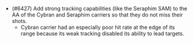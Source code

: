 - (#6427) Add strong tracking capabilities (like the Seraphim SAM) to the AA of the Cybran and Seraphim carriers so that they do not miss their shots.
    - Cybran carrier had an especially poor hit rate at the edge of its range because its weak tracking disabled its ability to lead targets.
